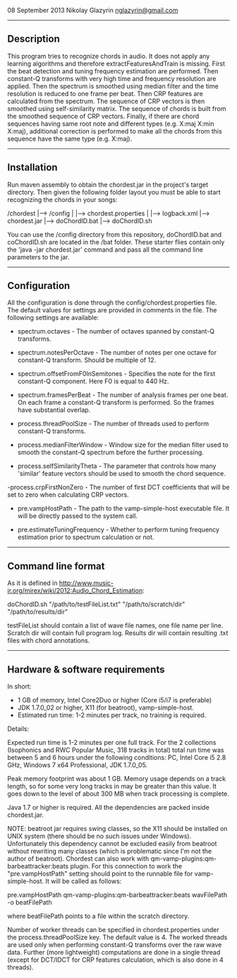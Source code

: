 08 September 2013
Nikolay Glazyrin
nglazyrin@gmail.com

-----------
Description
-----------

This program tries to recognize chords in audio. It does not apply any learning
algorithms and therefore extractFeaturesAndTrain is missing. First the beat
detection and tuning frequency estimation are performed. Then constant-Q
transforms with very high time and frequency resolution are applied. Then the
spectrum is smoothed using median filter and the time resolution is reduced
to one frame per beat. Then CRP features are calculated from the spectrum. The
sequence of CRP vectors is then smoothed using self-similarity matrix. The
sequence of chords is built from the smoothed sequence of CRP vectors. Finally,
if there are chord sequences having same root note and different types (e.g. 
X:maj X:min X:maj), additional correction is performed to make all the chords
from this sequence have the same type (e.g. X:maj).



------------
Installation
------------

Run maven assembly to obtain the chordest.jar in the project's target
directory. Then given the following folder layout you must be able to start
recognizing the chords in your songs:

/chordest
|--> /config
|    |--> chordest.properties
|    |--> logback.xml
|--> chordest.jar
|--> doChordID.bat
|--> doChordID.sh

You can use the /config directory from this repository, doChordID.bat and
coChordID.sh are located in the /bat folder. These starter flies contain only
the 'java -jar chordest.jar' command and pass all the command line parameters
to the jar.



-------------
Configuration
-------------

All the configuration is done through the config/chordest.properties file. The
default values for settings are provided in comments in the file. The following
settings are available:

- spectrum.octaves - The number of octaves spanned by constant-Q transforms.

- spectrum.notesPerOctave - The number of notes per one octave for constant-Q
transform. Should be multiple of 12.

- spectrum.offsetFromF0InSemitones - Specifies the note for the first
constant-Q component. Here F0 is equal to 440 Hz.

- spectrum.framesPerBeat - The number of analysis frames per one beat. On each
frame a constant-Q transform is performed. So the frames have substantial
overlap.

- process.threadPoolSize - The number of threads used to perform constant-Q
transforms.

- process.medianFilterWindow - Window size for the median filter used to smooth
the constant-Q spectrum before the further processing.

- process.selfSimilarityTheta - The parameter that controls how many 'similar'
feature vectors should be used to smooth the chord sequence.

-process.crpFirstNonZero - The number of first DCT coefficients that will be
set to zero when calculating CRP vectors.

- pre.vampHostPath - The path to the vamp-simple-host executable file. It will
be directly passed to the system call.

- pre.estimateTuningFrequency - Whether to perform tuning frequency estimation
prior to spectrum calculation or not. 



-------------------
Command line format
-------------------

As it is defined in http://www.music-ir.org/mirex/wiki/2012:Audio_Chord_Estimation:

doChordID.sh "/path/to/testFileList.txt" "/path/to/scratch/dir" "/path/to/results/dir"

testFileList should contain a list of wave file names, one file name per line.
Scratch dir will contain full program log.
Results dir will contain resulting .txt files with chord annotations.



--------------------------------
Hardware & software requirements
--------------------------------

In short:

- 1 GB of memory, Intel Core2Duo or higher (Core i5/i7 is preferable)
- JDK 1.7.0_02 or higher, X11 (for beatroot), vamp-simple-host.
- Estimated run time: 1-2 minutes per track, no training is required.

Details:

Expected run time is 1-2 minutes per one full track. For the 2 collections
(Isophonics and RWC Popular Music, 318 tracks in total) total run time was
between 5 and 6 hours under the following conditions:
PC, Intel Core i5 2.8 GHz, Windows 7 x64 Professional, JDK 1.7.0_05.

Peak memory footprint was about 1 GB. Memory usage depends on a track length,
so for some very long tracks in may be greater than this value. It goes down to
the level of about 300 MB when track processing is complete.

Java 1.7 or higher is required. All the dependencies are packed inside
chordest.jar.

NOTE: beatroot jar requires swing classes, so the X11 should be installed on
UNIX system (there should be no such issues under Windows). Unfortunately this
dependency cannot be excluded easily from beatroot without rewriting many
classes (which is problematic since I'm not the author of beatroot).
Chordest can also work with qm-vamp-plugins:qm-barbeattracker:beats plugin. For
this connection to work the "pre.vampHostPath" setting should point to the
runnable file for vamp-simple-host. It will be called as follows:

pre.vampHostPath qm-vamp-plugins:qm-barbeattracker:beats wavFilePath -o beatFilePath

where beatFilePath points to a file within the scratch directory.

Number of worker threads can be specified in chordest.properties under the
process.threadPoolSize key. The default value is 4. The worked threads are used
only when performing constant-Q transforms over the raw wave data. Further
(more lightweight) computations are done in a single thread (except for
DCT/IDCT for CRP features calculation, which is also done in 4 threads).
